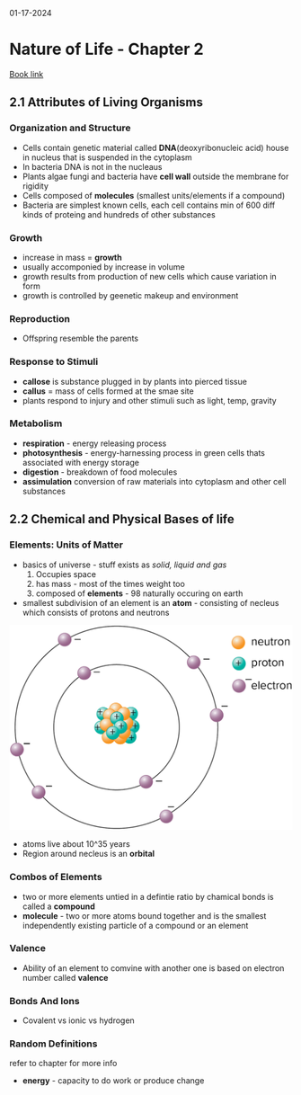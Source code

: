 01-17-2024

# Nature of Life - Chapter 2

[Book link](https://prod.reader-ui.prod.mheducation.com/epub/sn_25bf2/data-uuid-9ca12d5e376d434cbd1caed2b022096a)

## 2.1 Attributes of Living Organisms 

### Organization and Structure

- Cells contain genetic material called **DNA**(deoxyribonucleic acid) house in nucleus that is suspended in the cytoplasm
- In bacteria DNA is not in the nucleaus
- Plants algae fungi and bacteria have **cell wall** outside the membrane for rigidity
- Cells composed of **molecules** (smallest units/elements if a compound)
- Bacteria are simplest known cells, each cell contains min of 600 diff kinds of proteing and hundreds of other substances

### Growth

- increase in mass = **growth**
- usually accomponied by increase in volume
- growth results from production of new cells which cause variation in form
- growth is controlled by geenetic makeup and environment

### Reproduction

- Offspring resemble the parents

### Response to Stimuli

- **callose** is substance plugged in by plants into pierced tissue
- **callus** = mass of cells formed at the smae site 
- plants respond to injury and other stimuli such as light, temp, gravity

### Metabolism

- **respiration** - energy releasing process
- **photosynthesis** - energy-harnessing process in green cells thats associated with energy storage
- **digestion** - breakdown of food molecules
- **assimulation** conversion of raw materials into cytoplasm and other cell substances

## 2.2 Chemical and Physical Bases of life

### Elements: Units of Matter

- basics of universe - stuff exists as *solid, liquid and gas* 
    1. Occupies space
    2. has mass - most of the times weight too
    3. composed of **elements** - 98 naturally occuring on earth
- smallest subdivision of an element is an **atom** - consisting of necleus which consists of protons and neutrons

![Alt text](pics/bid40835_0203.png)

- atoms live about 10^35 years
- Region around necleus is an **orbital**

### Combos of Elements

- two or more elements untied in a defintie ratio by chamical bonds is called a **compound**
- **molecule** - two or more atoms bound together and is the smallest independently existing particle of a compound or an element

### Valence

- Ability of an element to comvine with another one is based on electron number called **valence**

### Bonds And Ions

- Covalent vs ionic vs hydrogen

### Random Definitions

refer to chapter for more info

- **energy** - capacity to do work or produce change

